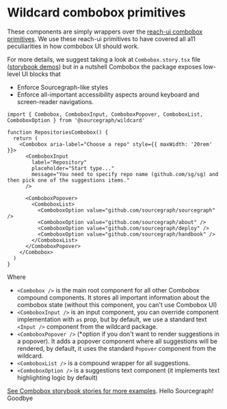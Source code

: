# Wildcard combobox primitives

These components are simply wrappers over the [reach-ui combobox primitives](https://reach.tech/combobox#comboboxpopover).
We use these reach-ui primitives to have covered all a11 peculiarities in how combobox UI should work.

For more details, we suggest taking a look at `Combobox.story.tsx` file ([storybook demos](https://storybook.sgdev.org/?path=/story/wildcard-combobox--combobox-demo)) but in a nutshell Combobox
the package exposes low-level UI blocks that

- Enforce Sourcegraph-like styles
- Enforce all-important accessibility aspects around keyboard and screen-reader navigations.

```tsx
import { Combobox, ComboboxInput, ComboboxPopover, ComboboxList, ComboboxOption } from '@sourcegraph/wildcard'

function RepositoriesCombobox() {
  return (
    <Combobox aria-label="Choose a repo" style={{ maxWidth: '20rem' }}>
      <ComboboxInput
        label="Repository"
        placeholder="Start type..."
        message="You need to specify repo name (github.com/sg/sg) and then pick one of the suggestions items."
      />

      <ComboboxPopover>
        <ComboboxList>
          <ComboboxOption value="github.com/sourcegraph/sourcegraph" />
          <ComboboxOption value="github.com/sourcegraph/about" />
          <ComboboxOption value="github.com/sourcegraph/deploy" />
          <ComboboxOption value="github.com/sourcegraph/handbook" />
        </ComboboxList>
      </ComboboxPopover>
    </Combobox>
  )
}
```

Where

- `<Combobox />` is the main root component for all other Combobox compound components. It stores all important
  information about the combobox state (without this component, you can't use Combobox UI)
- `<ComboboxInput />` is an input component, you can override component implementation with `as` prop, but by
  default, we use a standard text `<Input />` component from the wildcard package.
- `<ComboboxPopover />` (\*option if you don't want to render suggestions in a popover). It adds a popover component where
  all suggestions will be rendered, by default, it uses the standard `Popover` component from the wildcard.
- `<ComboboxList />` is a compound wrapper for all suggestions.
- `<ComboboxOption />` is a suggestions text component (it implements text highlighting logic by default)

[See Combobox storybook stories for more examples](https://storybook.sgdev.org/?path=/story/wildcard-combobox--combobox-demo).
Hello Sourcegraph!
Goodbye

